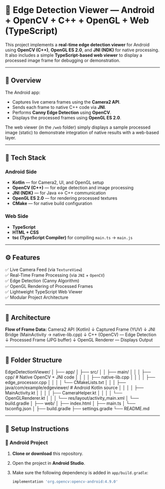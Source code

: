 # 🧪 Edge Detection Viewer — Android + OpenCV + C++ + OpenGL + Web (TypeScript)

This project implements a **real-time edge detection viewer** for Android using **OpenCV (C++)**, **OpenGL ES 2.0**, and **JNI (NDK)** for native processing.  
It also includes a simple **TypeScript-based web viewer** to display a processed image frame for debugging or demonstration.

---

## 📸 Overview

The Android app:
- Captures live camera frames using the **Camera2 API**.
- Sends each frame to native C++ code via **JNI**.
- Performs **Canny Edge Detection** using **OpenCV**.
- Displays the processed frames using **OpenGL ES 2.0**.

The web viewer (in the `/web` folder) simply displays a sample processed image (static) to demonstrate integration of native results with a web-based layer.

---

## 🧩 Tech Stack

### Android Side
- **Kotlin** — for Camera2, UI, and OpenGL setup  
- **OpenCV (C++)** — for edge detection and image processing  
- **JNI (NDK)** — for Java ↔ C++ communication  
- **OpenGL ES 2.0** — for rendering processed textures  
- **CMake** — for native build configuration  

### Web Side
- **TypeScript**  
- **HTML + CSS**  
- **tsc (TypeScript Compiler)** for compiling `main.ts` → `main.js`

---

## ⚙️ Features

✅ Live Camera Feed (via `TextureView`)  
✅ Real-Time Frame Processing (via `JNI` + `OpenCV`)  
✅ Edge Detection (Canny Algorithm)  
✅ OpenGL Rendering of Processed Frames  
✅ Lightweight TypeScript Web Viewer  
✅ Modular Project Architecture  

---

## 🧠 Architecture

**Flow of Frame Data:**
Camera2 API (Kotlin)
↓
Captured Frame (YUV)
↓
JNI Bridge (MainActivity → native-lib.cpp)
↓
C++ (OpenCV) — Edge Detection
↓
Processed Frame (JPG buffer)
↓
OpenGL Renderer — Displays Output


---

## 🧩 Folder Structure

EdgeDetectionViewer/
│
├── app/
│ ├── src/
│ │ ├── main/
│ │ │ ├── cpp/ # Native OpenCV + JNI code
│ │ │ │ ├── native-lib.cpp
│ │ │ │ ├── edge_processor.cpp
│ │ │ │ └── CMakeLists.txt
│ │ │ ├── java/com/example/edgeviewer/ # Android Kotlin source
│ │ │ │ ├── MainActivity.kt
│ │ │ │ ├── CameraHelper.kt
│ │ │ │ └── OpenGLRenderer.kt
│ │ │ └── res/layout/activity_main.xml
│ └── build.gradle
│
├── web/
│ ├── index.html
│ ├── main.ts
│ └── tsconfig.json
│
├── build.gradle
├── settings.gradle
└── README.md


---

## 🔧 Setup Instructions

### 🧱 Android Project

1. **Clone or download** this repository.  
2. Open the project in **Android Studio**.  
3. Make sure the following dependency is added in `app/build.gradle`:

   ```gradle
   implementation 'org.opencv:opencv-android:4.9.0'

